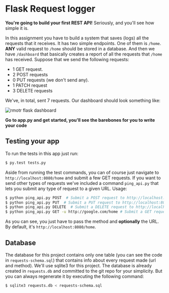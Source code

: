 # Flask Request logger

**You're going to build your first REST API!** Seriously, and you'll see how simple it is.

In this assignment you have to build a system that saves (logs) all the requests that it receives. It has two simple endpoints. One of them is `/home`. **ANY** valid request to `/home` should be stored in a database. And then we have `/dashboard` that basically creates a report of all the requests that `/home` has received. Suppose that we send the following requests:

* 1 GET request.
* 2 POST requests
* 0 PUT requests (we don't send any).
* 1 PATCH request
* 3 DELETE requests

We've, in total, sent 7 requests. Our dashboard should look something like:

![rmotr flask dashboard](https://cloud.githubusercontent.com/assets/872296/24013959/e0332298-0a61-11e7-8aff-648b77a6da0a.png)

**Go to app.py and get started, you'll see the barebones for you to write your code**

## Testing your app

To run the tests in this app just run:

```bash
$ py.test tests.py
```

Aside from running the test commands, you can of course just navigate to `http://localhost:8080/home` and submit a few GET requests. If you want to send other types of requests we've included a command `ping_api.py` that lets you submit any type of request to a given URL. Usage:

```bash
$ python ping_api.py POST  # Submit a POST request to http://localhost:8080/home
$ python ping_api.py PUT  # Submit a PUT request to http://localhost:8080/home
$ python ping_api.py DELETE  # Submit a DELETE request to http://localhost:8080/home
$ python ping_api.py GET -u http://google.com/home # Submit a GET request to http://google.com/home
```

As you can see, you just have to pass the method and **optionally** the URL. By default, it's `http://localhost:8080/home`.

## Database

The database for this project contains only one table (you can see the code in `requests-schema.sql`) that contains info about every request made (url and method). We'll use sqlite3 for this project. The database is already created in `requests.db` and committed to the git repo for your simplicity. But you can always regenerate it by executing the following command:

```bash
$ sqlite3 requests.db < requests-schema.sql
```
